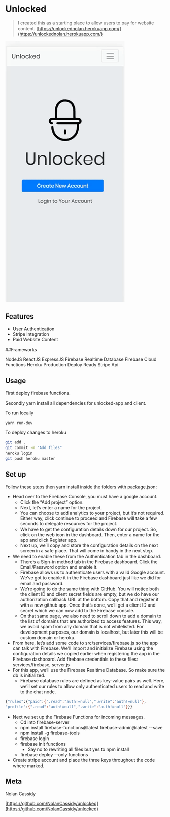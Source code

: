 # Unlocked
> I created this as a starting place to allow users to pay for website content.
[https://unlockednolan.herokuapp.com/](https://unlockednolan.herokuapp.com/)

![Unlocked Demo](flow.gif)

## Features

* User Authentication
* Stripe Integration
* Paid Website Content


##Frameworks

NodeJS
ReactJS
ExpressJS
Firebase Realtime Database
Firebase Cloud Functions
Heroku Production Deploy Ready
Stripe Api



## Usage

First deploy firebase functions.

Secondly yarn install all dependencies for unlocked-app and client.

To run locally

```sh
yarn run-dev
```

To deploy changes to heroku

```sh
git add .
git commit -m "Add files"
heroku login
git push heroku master
```
## Set up

Follow these steps then yarn install inside the folders with package.json:
* Head over to the Firebase Console, you must have a google account.
	* Click the “Add project” option.
	* Next, let’s enter a name for the project.
	* You can choose to add analytics to your project, but it’s not required. Either way, click continue to proceed and Firebase will take a few seconds to delegate resources for the project.
	* We have to get the configuration details down for our project. So, click on the web icon in the dashboard. Then, enter a name for the app and click Register app.
	* Next up, we’ll copy and store the configuration details on the next screen in a safe place. That will come in handy in the next step.
* We need to enable these from the Authentication tab in the dashboard.
	* There’s a Sign-in method tab in the Firebase dashboard. Click the Email/Password option and enable it.
	* Firebase allows us to authenticate users with a valid Google account. We’ve got to enable it in the Firebase dashboard just like we did for email and password.
	* We’re going to do the same thing with GitHub. You will notice both the client ID and client secret fields are empty, but we do have our authorization callback URL at the bottom. Copy that  and register it with a new github app. Once that’s done, we’ll get a client ID and secret which we can now add to the Firebase console.
	* On that same page, we also need to scroll down to add a domain to the list of domains that are authorized to access features. This way, we avoid spam from any domain that is not whitelisted. For development purposes, our domain is localhost, but later this will be custom domain or heroku.
* From here, let’s add some code to src/services/firebase.js so the app can talk with Firebase. We’ll import and initialize Firebase using the configuration details we copied earlier when registering the app in the Firebase dashboard. Add firebase credentials to these files: services/firebase, server.js
* For this app, we’ll use the Firebase Realtime Database. So make sure the db is initialized.
	* Firebase database rules are defined as key-value pairs as well. Here, we’ll set our rules to allow only authenticated users to read and write to the chat node.
```sh
{"rules":{"paid":{".read":"auth!=null",".write":"auth!=null"},
"profile":{".read":"auth!=null",".write":"auth!=null"}}}
```
* Next we set up the Firebase Functions for incoming messages.
	* Cd into firebase-server
	* npm install firebase-functions@latest firebase-admin@latest --save
	* npm install -g firebase-tools
	* firebase login
	* firebase init functions
		* Say no to rewriting all files but yes to npm install
	* firebase deploy --only functions
* Create stripe account and place the three keys throughout the code where marked.

## Meta

Nolan Cassidy

[https://github.com/NolanCassidy/unlocked](https://github.com/NolanCassidy/unlocked)
